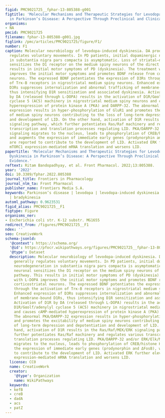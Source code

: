 ```yaml
---
figid: PMC9021725__fphar-13-805388-g001
figtitle: 'Molecular Mechanisms and Therapeutic Strategies for Levodopa-Induced Dyskinesia
  in Parkinson’s Disease: A Perspective Through Preclinical and Clinical Evidence'
organisms:
- NA
pmcid: PMC9021725
filename: fphar-13-805388-g001.jpg
figlink: /pmc/articles/PMC9021725/figure/F1/
number: F1
caption: Molecular neurobiology of levodopa-induced dyskinesia. DA production generally
  regulates voluntary movements. In PD patients, initial dopaminergic neurodegeneration
  in substantia nigra pars compacta is asymptomatic. Loss of striatal–nigral neuronal
  sensitizes the D1 receptor on the medium spiny neurons of the direct pathway. This
  results in initial motor symptoms of PD (dyskinesia). The treatment with L-DOPA
  improves the initial motor symptoms and promotes BDNF release from corticostriatal
  neurons. The expressed BDNF potentiates the expression of D3Rs through the activation
  of Trκ-B receptors in nigrostriatal medium spiny neurons. Enhanced expression of
  D3Rs suppresses internalization and abnormal trafficking of membrane-bound D1Rs,
  thus intensifying D1R sensitization and associated dyskinesia. Activation of D1R
  by DA (released through L-DOPA) results in the activation of D1R/Gαolf/adenylyl
  cyclase 5 (AC5) machinery in nigrostriatal medium spiny neurons and causes cAMP-mediated
  hyperexpression of protein kinase A (PKA) and DARPP-32. The abnormal PKA/DARPP-32
  expression results in hyper-phosphorylation of GluR1 and promotes the excitability
  of medium spiny neurons contributing to the loss of long-term depression and depotentiation
  and development of LID. On the other hand, activation of D1R results in the Ras/Raf/MEK/ERK
  signaling pathway, which further potentiates Ras/Raf machinery and regulates various
  transcription and translation processes regulating LID. PKA/DARPP-32 and/or ERK/Elk/MSK1
  signaling migrates to the nucleus, leads to phosphorylation of CREB/histone H3,
  and augments the expression of immediate early genes (prodynorphin and ΔFosB), which
  are reported to contribute to the development of LID. Activated ERK further elevates
  mTORC1 expression-mediated mRNA translation and worsens LID.
papertitle: 'Molecular Mechanisms and Therapeutic Strategies for Levodopa-Induced
  Dyskinesia in Parkinson’s Disease: A Perspective Through Preclinical and Clinical
  Evidence.'
reftext: Ritam Bandopadhyay, et al. Front Pharmacol. 2022;13:805388.
year: '2022'
doi: 10.3389/fphar.2022.805388
journal_title: Frontiers in Pharmacology
journal_nlm_ta: Front Pharmacol
publisher_name: Frontiers Media S.A.
keywords: Parkinson’s disease | levodopa | levodopa-induced dyskinesia | pathophysiology
  | bradykinesia
automl_pathway: 0.9623531
figid_alias: PMC9021725__F1
figtype: Figure
organisms_ner:
- Escherichia coli str. K-12 substr. MG1655
redirect_from: /figures/PMC9021725__F1
ndex: ''
seo: CreativeWork
schema-jsonld:
  '@context': https://schema.org/
  '@id': https://pfocr.wikipathways.org/figures/PMC9021725__fphar-13-805388-g001.html
  '@type': Dataset
  description: Molecular neurobiology of levodopa-induced dyskinesia. DA production
    generally regulates voluntary movements. In PD patients, initial dopaminergic
    neurodegeneration in substantia nigra pars compacta is asymptomatic. Loss of striatal–nigral
    neuronal sensitizes the D1 receptor on the medium spiny neurons of the direct
    pathway. This results in initial motor symptoms of PD (dyskinesia). The treatment
    with L-DOPA improves the initial motor symptoms and promotes BDNF release from
    corticostriatal neurons. The expressed BDNF potentiates the expression of D3Rs
    through the activation of Trκ-B receptors in nigrostriatal medium spiny neurons.
    Enhanced expression of D3Rs suppresses internalization and abnormal trafficking
    of membrane-bound D1Rs, thus intensifying D1R sensitization and associated dyskinesia.
    Activation of D1R by DA (released through L-DOPA) results in the activation of
    D1R/Gαolf/adenylyl cyclase 5 (AC5) machinery in nigrostriatal medium spiny neurons
    and causes cAMP-mediated hyperexpression of protein kinase A (PKA) and DARPP-32.
    The abnormal PKA/DARPP-32 expression results in hyper-phosphorylation of GluR1
    and promotes the excitability of medium spiny neurons contributing to the loss
    of long-term depression and depotentiation and development of LID. On the other
    hand, activation of D1R results in the Ras/Raf/MEK/ERK signaling pathway, which
    further potentiates Ras/Raf machinery and regulates various transcription and
    translation processes regulating LID. PKA/DARPP-32 and/or ERK/Elk/MSK1 signaling
    migrates to the nucleus, leads to phosphorylation of CREB/histone H3, and augments
    the expression of immediate early genes (prodynorphin and ΔFosB), which are reported
    to contribute to the development of LID. Activated ERK further elevates mTORC1
    expression-mediated mRNA translation and worsens LID.
  license: CC0
  name: CreativeWork
  creator:
    '@type': Organization
    name: WikiPathways
  keywords:
  - kefB
  - creB
  - dadA
  - acs
  - patZ
---
```

